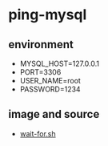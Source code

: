 
# ping-mysql

## environment
 - MYSQL_HOST=127.0.0.1
 - PORT=3306
 - USER_NAME=root
 - PASSWORD=1234

## image and source
- [wait-for.sh](https://github.com/eficode/wait-for.git)
